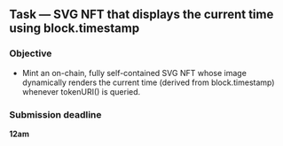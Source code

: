 ## Task — SVG NFT that displays the current time using block.timestamp

### Objective

- Mint an on-chain, fully self-contained SVG NFT whose image dynamically renders the current time (derived from block.timestamp) whenever tokenURI() is queried.

### Submission deadline

**12am**
